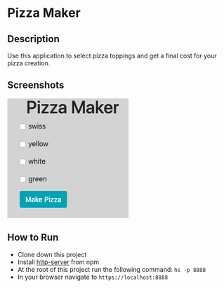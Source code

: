 # Pizza Maker

## Description
Use this application to select pizza toppings and get a final cost for your pizza creation.

## Screenshots
![Pizza Maker Preview](https://raw.githubusercontent.com/jthielman/pizza-maker/master/screenshots/mainview.png)

## How to Run
- Clone down this project
- Install [http-server](https://www.npmjs.com/package/http-server) from npm
- At the root of this project run the following command: `hs -p 8888`
- In your browser navigate to `https://localhost:8888`

